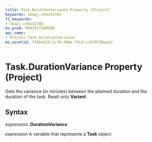 ```yaml
---
title: Task.DurationVariance Property (Project)
keywords: vbapj.chm131783
f1_keywords:
- vbapj.chm131783
ms.prod: PROJECTSERVER
api_name:
- Project.Task.DurationVariance
ms.assetid: f76b4d29-1cf8-58be-f4cd-cc978f38aaa3
---
```



# Task.DurationVariance Property (Project)

Gets the variance (in minutes) between the planned duration and the duration of the task. Read-only  **Variant**.


## Syntax

 _expression_. **DurationVariance**

 _expression_ A variable that represents a **Task** object.


